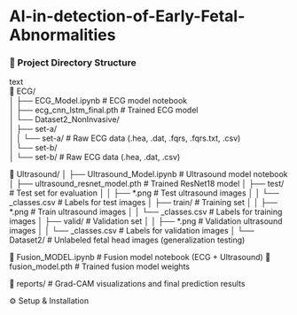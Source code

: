 # AI-in-detection-of-Early-Fetal-Abnormalities

### 📁 Project Directory Structure
text  
📂 ECG/  
│   ├── ECG_Model.ipynb                 # ECG model notebook    
│   ├── ecg_cnn_lstm_final.pth          # Trained ECG model  
│   └── Dataset2_NonInvasive/    
│       ├── set-a/  
│       │   └── set-a/                  # Raw ECG data (.hea, .dat, .fqrs, .fqrs.txt, .csv)  
│       └── set-b/  
│           └── set-b/                  # Raw ECG data (.hea, .dat, .csv)  

📂 Ultrasound/
│   ├── Ultrasound_Model.ipynb          # Ultrasound model notebook
│   ├── ultrasound_resnet_model.pth     # Trained ResNet18 model
│   ├── test/                           # Test set for evaluation
│   │   ├── *.png                       # Test ultrasound images
│   │   └── _classes.csv                # Labels for test images
│   ├── train/                          # Training set
│   │   ├── *.png                       # Train ultrasound images
│   │   └── _classes.csv                # Labels for training images
│   ├── valid/                          # Validation set
│   │   ├── *.png                       # Validation ultrasound images
│   │   └── _classes.csv                # Labels for validation images
│   └── Dataset2/                       # Unlabeled fetal head images (generalization testing)

📄 Fusion_MODEL.ipynb                   # Fusion model notebook (ECG + Ultrasound)
📄 fusion_model.pth                     # Trained fusion model weights

📂 reports/                             # Grad-CAM visualizations and final prediction results

⚙ Setup & Installation
